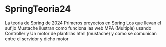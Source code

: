 # SpringTeoria24
La teoria de Spring de 2024
Primeros proyectos en Spring
Los que llevan el sufijo Mustache ilustran como funciona 
las web MPA (Multiple) usando Controller y Un motor de plantillas
html (mustache) y como se comunican entre el servidor y dicho motor
